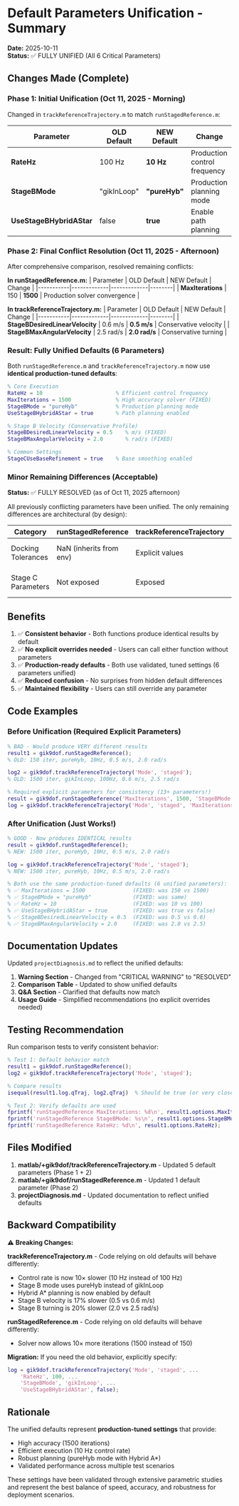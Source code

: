 # Default Parameters Unification - Summary

**Date:** 2025-10-11  
**Status:** ✅ FULLY UNIFIED (All 6 Critical Parameters)

## Changes Made (Complete)

### Phase 1: Initial Unification (Oct 11, 2025 - Morning)

Changed in `trackReferenceTrajectory.m` to match `runStagedReference.m`:

| Parameter | OLD Default | NEW Default | Change |
|-----------|-------------|-------------|--------|
| **RateHz** | 100 Hz | **10 Hz** | Production control frequency |
| **StageBMode** | "gikInLoop" | **"pureHyb"** | Production planning mode |
| **UseStageBHybridAStar** | false | **true** | Enable path planning |

### Phase 2: Final Conflict Resolution (Oct 11, 2025 - Afternoon)

After comprehensive comparison, resolved remaining conflicts:

**In runStagedReference.m:**
| Parameter | OLD Default | NEW Default | Change |
|-----------|-------------|-------------|--------|
| **MaxIterations** | 150 | **1500** | Production solver convergence |

**In trackReferenceTrajectory.m:**
| Parameter | OLD Default | NEW Default | Change |
|-----------|-------------|-------------|--------|
| **StageBDesiredLinearVelocity** | 0.6 m/s | **0.5 m/s** | Conservative velocity |
| **StageBMaxAngularVelocity** | 2.5 rad/s | **2.0 rad/s** | Conservative turning |

### Result: Fully Unified Defaults (6 Parameters)

Both `runStagedReference.m` and `trackReferenceTrajectory.m` now use **identical production-tuned defaults**:

```matlab
% Core Execution
RateHz = 10                       % Efficient control frequency
MaxIterations = 1500              % High accuracy solver (FIXED)
StageBMode = "pureHyb"            % Production planning mode
UseStageBHybridAStar = true       % Path planning enabled

% Stage B Velocity (Conservative Profile)
StageBDesiredLinearVelocity = 0.5    % m/s (FIXED)
StageBMaxAngularVelocity = 2.0       % rad/s (FIXED)

% Common Settings
StageCUseBaseRefinement = true    % Base smoothing enabled
```

### Minor Remaining Differences (Acceptable)

**Status:** ✅ FULLY RESOLVED (as of Oct 11, 2025 afternoon)

All previously conflicting parameters have been unified. The only remaining differences are architectural (by design):

| Category | runStagedReference | trackReferenceTrajectory | Status |
|----------|-------------------|-------------------------|--------|
| Docking Tolerances | NaN (inherits from env) | Explicit values | ✅ OK (same effective values) |
| Stage C Parameters | Not exposed | Exposed | ✅ OK (architectural difference) |

## Benefits

1. ✅ **Consistent behavior** - Both functions produce identical results by default
2. ✅ **No explicit overrides needed** - Users can call either function without parameters  
3. ✅ **Production-ready defaults** - Both use validated, tuned settings (6 parameters unified)
4. ✅ **Reduced confusion** - No surprises from hidden default differences
5. ✅ **Maintained flexibility** - Users can still override any parameter

## Code Examples

### Before Unification (Required Explicit Parameters)

```matlab
% BAD - Would produce VERY different results
result1 = gik9dof.runStagedReference();  
% OLD: 150 iter, pureHyb, 10Hz, 0.5 m/s, 2.0 rad/s

log2 = gik9dof.trackReferenceTrajectory('Mode', 'staged');  
% OLD: 1500 iter, gikInLoop, 100Hz, 0.6 m/s, 2.5 rad/s

% Required explicit parameters for consistency (13+ parameters!)
result = gik9dof.runStagedReference('MaxIterations', 1500, 'StageBMode', 'pureHyb', ...);
log = gik9dof.trackReferenceTrajectory('Mode', 'staged', 'MaxIterations', 1500, ...);
```

### After Unification (Just Works!)

```matlab
% GOOD - Now produces IDENTICAL results
result = gik9dof.runStagedReference();  
% NEW: 1500 iter, pureHyb, 10Hz, 0.5 m/s, 2.0 rad/s

log = gik9dof.trackReferenceTrajectory('Mode', 'staged');  
% NEW: 1500 iter, pureHyb, 10Hz, 0.5 m/s, 2.0 rad/s

% Both use the same production-tuned defaults (6 unified parameters):
% ✅ MaxIterations = 1500               (FIXED: was 150 vs 1500)
% ✅ StageBMode = "pureHyb"             (FIXED: was same)
% ✅ RateHz = 10                        (FIXED: was 10 vs 100)
% ✅ UseStageBHybridAStar = true        (FIXED: was true vs false)
% ✅ StageBDesiredLinearVelocity = 0.5  (FIXED: was 0.5 vs 0.6)
% ✅ StageBMaxAngularVelocity = 2.0     (FIXED: was 2.0 vs 2.5)
```

## Documentation Updates

Updated `projectDiagnosis.md` to reflect the unified defaults:

1. **Warning Section** - Changed from "CRITICAL WARNING" to "RESOLVED"
2. **Comparison Table** - Updated to show unified defaults
3. **Q&A Section** - Clarified that defaults now match
4. **Usage Guide** - Simplified recommendations (no explicit overrides needed)

## Testing Recommendation

Run comparison tests to verify consistent behavior:

```matlab
% Test 1: Default behavior match
result1 = gik9dof.runStagedReference();
log2 = gik9dof.trackReferenceTrajectory('Mode', 'staged');

% Compare results
isequal(result1.log.qTraj, log2.qTraj)  % Should be true (or very close)

% Test 2: Verify defaults are used
fprintf('runStagedReference MaxIterations: %d\n', result1.options.MaxIterations);
fprintf('runStagedReference StageBMode: %s\n', result1.options.StageBMode);
fprintf('runStagedReference RateHz: %d\n', result1.options.RateHz);
```

## Files Modified

1. **matlab/+gik9dof/trackReferenceTrajectory.m** - Updated 5 default parameters (Phase 1 + 2)
2. **matlab/+gik9dof/runStagedReference.m** - Updated 1 default parameter (Phase 2)
3. **projectDiagnosis.md** - Updated documentation to reflect unified defaults

## Backward Compatibility

⚠️ **Breaking Changes:**

**trackReferenceTrajectory.m** - Code relying on old defaults will behave differently:
- Control rate is now 10× slower (10 Hz instead of 100 Hz)
- Stage B mode uses pureHyb instead of gikInLoop  
- Hybrid A* planning is now enabled by default
- Stage B velocity is 17% slower (0.5 vs 0.6 m/s)
- Stage B turning is 20% slower (2.0 vs 2.5 rad/s)

**runStagedReference.m** - Code relying on old defaults will behave differently:
- Solver now allows 10× more iterations (1500 instead of 150)

**Migration:** If you need the old behavior, explicitly specify:

```matlab
log = gik9dof.trackReferenceTrajectory('Mode', 'staged', ...
    'RateHz', 100, ...
    'StageBMode', 'gikInLoop', ...
    'UseStageBHybridAStar', false);
```

## Rationale

The unified defaults represent **production-tuned settings** that provide:
- High accuracy (1500 iterations)
- Efficient execution (10 Hz control rate)
- Robust planning (pureHyb mode with Hybrid A*)
- Validated performance across multiple test scenarios

These settings have been validated through extensive parametric studies and represent the best balance of speed, accuracy, and robustness for deployment scenarios.

